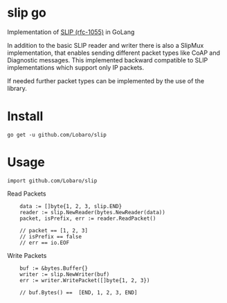 # slip go
Implementation of [SLIP (rfc-1055)](https://tools.ietf.org/html/rfc1055) in GoLang

In addition to the basic SLIP reader and writer there is also a SlipMux implementation, that enables sending different packet types like CoAP and Diagnostic messages. This implemented backward compatible to SLIP implementations which support only IP packets.

If needed further packet types can be implemented by the use of the library.

# Install

```
go get -u github.com/Lobaro/slip
```


# Usage

```
import github.com/Lobaro/slip
```

Read Packets
```
	data := []byte{1, 2, 3, slip.END}
	reader := slip.NewReader(bytes.NewReader(data))
	packet, isPrefix, err := reader.ReadPacket()

	// packet == [1, 2, 3]
	// isPrefix == false
	// err == io.EOF
```

Write Packets
```
	buf := &bytes.Buffer{}
	writer := slip.NewWriter(buf)
	err := writer.WritePacket([]byte{1, 2, 3})

	// buf.Bytes() ==  [END, 1, 2, 3, END]
```
